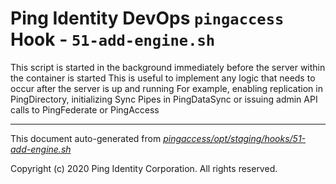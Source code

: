 
# Ping Identity DevOps `pingaccess` Hook - `51-add-engine.sh`
 This script is started in the background immediately before 
 the server within the container is started
 This is useful to implement any logic that needs to occur after the
 server is up and running
 For example, enabling replication in PingDirectory, initializing Sync 
 Pipes in PingDataSync or issuing admin API calls to PingFederate or PingAccess

---
This document auto-generated from _[pingaccess/opt/staging/hooks/51-add-engine.sh](https://github.com/pingidentity/pingidentity-docker-builds/blob/master/pingaccess/opt/staging/hooks/51-add-engine.sh)_

Copyright (c) 2020 Ping Identity Corporation. All rights reserved.
